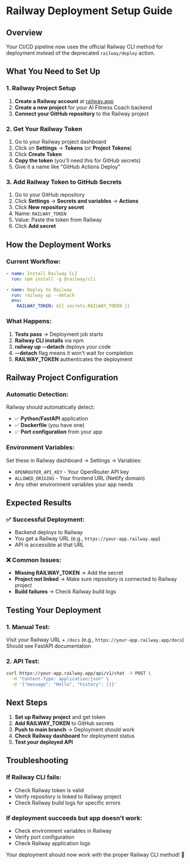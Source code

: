 # Railway Deployment Setup Guide

## Overview
Your CI/CD pipeline now uses the official Railway CLI method for deployment instead of the deprecated `railway/deploy` action.

## What You Need to Set Up

### 1. Railway Project Setup
1. **Create a Railway account** at [railway.app](https://railway.app)
2. **Create a new project** for your AI Fitness Coach backend
3. **Connect your GitHub repository** to the Railway project

### 2. Get Your Railway Token
1. Go to your Railway project dashboard
2. Click on **Settings** → **Tokens** (or **Project Tokens**)
3. Click **Create Token**
4. **Copy the token** (you'll need this for GitHub secrets)
5. Give it a name like "GitHub Actions Deploy"

### 3. Add Railway Token to GitHub Secrets
1. Go to your GitHub repository
2. Click **Settings** → **Secrets and variables** → **Actions**
3. Click **New repository secret**
4. Name: `RAILWAY_TOKEN`
5. Value: Paste the token from Railway
6. Click **Add secret**

## How the Deployment Works

### Current Workflow:
```yaml
- name: Install Railway CLI
  run: npm install -g @railway/cli

- name: Deploy to Railway
  run: railway up --detach
  env:
    RAILWAY_TOKEN: ${{ secrets.RAILWAY_TOKEN }}
```

### What Happens:
1. **Tests pass** → Deployment job starts
2. **Railway CLI installs** via npm
3. **railway up --detach** deploys your code
4. **--detach** flag means it won't wait for completion
5. **RAILWAY_TOKEN** authenticates the deployment

## Railway Project Configuration

### Automatic Detection:
Railway should automatically detect:
- ✅ **Python/FastAPI** application
- ✅ **Dockerfile** (you have one)
- ✅ **Port configuration** from your app

### Environment Variables:
Set these in Railway dashboard → Settings → Variables:
- `OPENROUTER_API_KEY` - Your OpenRouter API key
- `ALLOWED_ORIGINS` - Your frontend URL (Netlify domain)
- Any other environment variables your app needs

## Expected Results

### ✅ Successful Deployment:
- Backend deploys to Railway
- You get a Railway URL (e.g., `https://your-app.railway.app`)
- API is accessible at that URL

### ❌ Common Issues:
- **Missing RAILWAY_TOKEN** → Add the secret
- **Project not linked** → Make sure repository is connected to Railway project
- **Build failures** → Check Railway build logs

## Testing Your Deployment

### 1. Manual Test:
Visit your Railway URL + `/docs` (e.g., `https://your-app.railway.app/docs`)
Should see FastAPI documentation

### 2. API Test:
```bash
curl https://your-app.railway.app/api/v1/chat -X POST \
  -H "Content-Type: application/json" \
  -d '{"message": "Hello", "history": []}'
```

## Next Steps

1. **Set up Railway project** and get token
2. **Add RAILWAY_TOKEN** to GitHub secrets
3. **Push to main branch** → Deployment should work
4. **Check Railway dashboard** for deployment status
5. **Test your deployed API**

## Troubleshooting

### If Railway CLI fails:
- Check Railway token is valid
- Verify repository is linked to Railway project
- Check Railway build logs for specific errors

### If deployment succeeds but app doesn't work:
- Check environment variables in Railway
- Verify port configuration
- Check Railway application logs

Your deployment should now work with the proper Railway CLI method! 🚀
